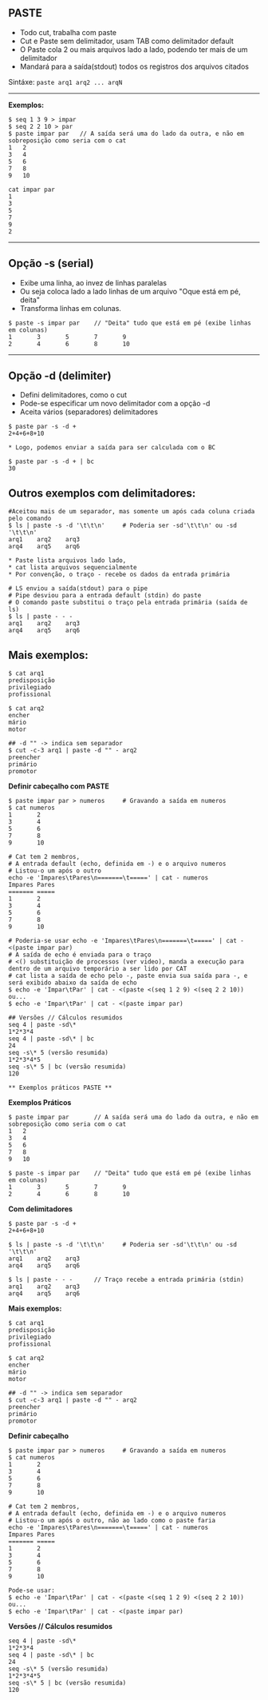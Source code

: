 ## PASTE

* Todo cut, trabalha com paste
* Cut e Paste sem delimitador, usam TAB como delimitador default
* O Paste cola 2 ou mais arquivos lado a lado, podendo ter mais de um delimitador 
* Mandará para a saída(stdout) todos os registros dos arquivos citados

Sintáxe: `paste arq1 arq2 ... arqN` 

------
**Exemplos:**

```
$ seq 1 3 9 > impar
$ seq 2 2 10 > par
$ paste impar par	// A saída será uma do lado da outra, e não em sobreposição como seria com o cat
1	2
3	4
5	6
7	8
9	10

cat impar par
1
3
5
7
9
2
```
------
## Opção -s (serial)

* Exibe uma linha, ao invez de linhas paralelas 
* Ou seja coloca lado a lado linhas de um arquivo "Oque está em pé, deita"
* Transforma linhas em colunas.

```
$ paste -s impar par	// "Deita" tudo que está em pé (exibe linhas em colunas)
1       3       5       7       9
2       4       6       8       10

```
-----
## Opção -d (delimiter)

* Defini delimitadores, como o cut
* Pode-se especificar um novo delimitador com a opção -d
* Aceita vários (separadores) delimitadores

```
$ paste par -s -d +
2+4+6+8+10

* Logo, podemos enviar a saída para ser calculada com o BC

$ paste par -s -d + | bc
30
```

## Outros exemplos com delimitadores:

```
#Aceitou mais de um separador, mas somente um após cada coluna criada pelo comando
$ ls | paste -s -d '\t\t\n'		# Poderia ser -sd'\t\t\n' ou -sd '\t\t\n'
arq1    arq2    arq3
arq4    arq5    arq6

* Paste lista arquivos lado lado,
* cat lista arquivos sequencialmente
* Por convenção, o traço - recebe os dados da entrada primária

# LS enviou a saída(stdout) para o pipe
# Pipe desviou para a entrada default (stdin) do paste
# O comando paste substitui o traço pela entrada primária (saída de ls)
$ ls | paste - - -
arq1    arq2    arq3
arq4    arq5    arq6
```

## Mais exemplos:
```
$ cat arq1
predisposição
privilegiado
profissional

$ cat arq2
encher
mário
motor

## -d "" -> indica sem separador
$ cut -c-3 arq1 | paste -d "" - arq2
preencher
primário
promotor
```

**Definir cabeçalho com PASTE**
```
$ paste impar par > numeros		# Gravando a saída em numeros
$ cat numeros
1       2
3       4
5       6
7       8
9       10

# Cat tem 2 membros, 
# A entrada default (echo, definida em -) e o arquivo numeros
# Listou-o um após o outro
echo -e 'Impares\tPares\n=======\t=====' | cat - numeros
Impares Pares
======= =====
1       2
3       4
5       6
7       8
9       10

# Poderia-se usar echo -e 'Impares\tPares\n=======\t=====' | cat - <(paste impar par)
# A saída de echo é enviada para o traço
# <() substituição de processos (ver video), manda a execução para dentro de um arquivo temporário a ser lido por CAT
# cat lista a saída de echo pelo -, paste envia sua saída para -, e será exibido abaixo da saída de echo
$ echo -e 'Impar\tPar' | cat - <(paste <(seq 1 2 9) <(seq 2 2 10))
ou...
$ echo -e 'Impar\tPar' | cat - <(paste impar par)

## Versões // Cálculos resumidos
seq 4 | paste -sd\* 
1*2*3*4
seq 4 | paste -sd\* | bc
24
seq -s\* 5 (versão resumida)
1*2*3*4*5
seq -s\* 5 | bc (versão resumida)
120

** Exemplos práticos PASTE **
```

**Exemplos Práticos**
```
$ paste impar par		// A saída será uma do lado da outra, e não em sobreposição como seria com o cat
1	2
3	4
5	6
7	8
9	10

$ paste -s impar par	// "Deita" tudo que está em pé (exibe linhas em colunas)
1       3       5       7       9
2       4       6       8       10
```

**Com delimitadores**
```
$ paste par -s -d +
2+4+6+8+10

$ ls | paste -s -d '\t\t\n'		# Poderia ser -sd'\t\t\n' ou -sd '\t\t\n'
arq1    arq2    arq3
arq4    arq5    arq6

$ ls | paste - - -		// Traço recebe a entrada primária (stdin)
arq1    arq2    arq3
arq4    arq5    arq6
```

**Mais exemplos:**

```
$ cat arq1
predisposição
privilegiado
profissional

$ cat arq2
encher
mário
motor

## -d "" -> indica sem separador
$ cut -c-3 arq1 | paste -d "" - arq2
preencher
primário
promotor
```

**Definir cabeçalho**
```
$ paste impar par > numeros		# Gravando a saída em numeros
$ cat numeros
1       2
3       4
5       6
7       8
9       10

# Cat tem 2 membros, 
# A entrada default (echo, definida em -) e o arquivo numeros
# Listou-o um após o outro, não ao lado como o paste faria
echo -e 'Impares\tPares\n=======\t=====' | cat - numeros
Impares Pares
======= =====
1       2
3       4
5       6
7       8
9       10

Pode-se usar:
$ echo -e 'Impar\tPar' | cat - <(paste <(seq 1 2 9) <(seq 2 2 10))
ou...
$ echo -e 'Impar\tPar' | cat - <(paste impar par)

```

**Versões // Cálculos resumidos**
```
seq 4 | paste -sd\* 
1*2*3*4
seq 4 | paste -sd\* | bc
24
seq -s\* 5 (versão resumida)
1*2*3*4*5
seq -s\* 5 | bc (versão resumida)
120

```
